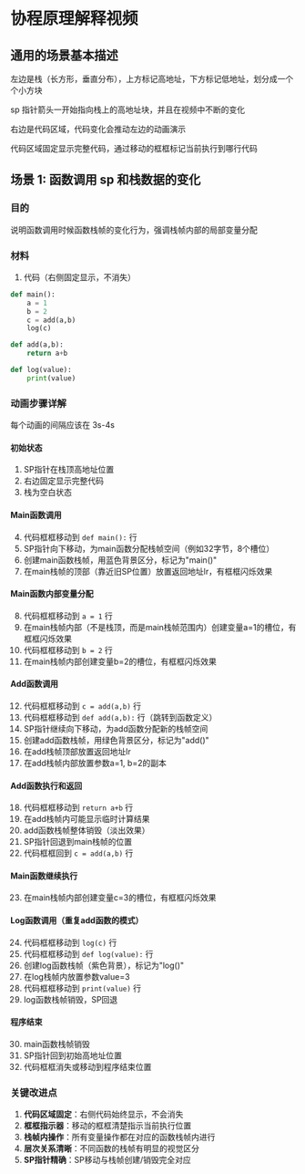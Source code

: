# 协程原理解释视频

## 通用的场景基本描述

左边是栈（长方形，垂直分布），上方标记高地址，下方标记低地址，划分成一个个小方块

sp 指针箭头一开始指向栈上的高地址块，并且在视频中不断的变化

右边是代码区域，代码变化会推动左边的动画演示

代码区域固定显示完整代码，通过移动的框框标记当前执行到哪行代码

## 场景 1: 函数调用 sp 和栈数据的变化

### 目的

说明函数调用时候函数栈帧的变化行为，强调栈帧内部的局部变量分配

### 材料

1. 代码（右侧固定显示，不消失）
  ```python
  def main():
      a = 1
      b = 2
      c = add(a,b)
      log(c)

  def add(a,b):
      return a+b

  def log(value):
      print(value)
  ```

### 动画步骤详解

每个动画的间隔应该在 3s-4s

#### 初始状态
1. SP指针在栈顶高地址位置
2. 右边固定显示完整代码
3. 栈为空白状态

#### Main函数调用
4. 代码框框移动到 `def main():` 行
5. SP指针向下移动，为main函数分配栈帧空间（例如32字节，8个槽位）
6. 创建main函数栈帧，用蓝色背景区分，标记为"main()"
7. 在main栈帧的顶部（靠近旧SP位置）放置返回地址lr，有框框闪烁效果

#### Main函数内部变量分配
8. 代码框框移动到 `a = 1` 行
9. 在main栈帧内部（不是栈顶，而是main栈帧范围内）创建变量a=1的槽位，有框框闪烁效果
10. 代码框框移动到 `b = 2` 行
11. 在main栈帧内部创建变量b=2的槽位，有框框闪烁效果

#### Add函数调用
12. 代码框框移动到 `c = add(a,b)` 行
13. 代码框框移动到 `def add(a,b):` 行（跳转到函数定义）
14. SP指针继续向下移动，为add函数分配新的栈帧空间
15. 创建add函数栈帧，用绿色背景区分，标记为"add()"
16. 在add栈帧顶部放置返回地址lr
17. 在add栈帧内部放置参数a=1, b=2的副本

#### Add函数执行和返回
18. 代码框框移动到 `return a+b` 行
19. 在add栈帧内可能显示临时计算结果
20. add函数栈帧整体销毁（淡出效果）
21. SP指针回退到main栈帧的位置
22. 代码框框回到 `c = add(a,b)` 行

#### Main函数继续执行
23. 在main栈帧内部创建变量c=3的槽位，有框框闪烁效果

#### Log函数调用（重复add函数的模式）
24. 代码框框移动到 `log(c)` 行
25. 代码框框移动到 `def log(value):` 行
26. 创建log函数栈帧（紫色背景），标记为"log()"
27. 在log栈帧内放置参数value=3
28. 代码框框移动到 `print(value)` 行
29. log函数栈帧销毁，SP回退

#### 程序结束
30. main函数栈帧销毁
31. SP指针回到初始高地址位置
32. 代码框框消失或移动到程序结束位置

### 关键改进点

1. **代码区域固定**：右侧代码始终显示，不会消失
2. **框框指示器**：移动的框框清楚指示当前执行位置
3. **栈帧内操作**：所有变量操作都在对应的函数栈帧内进行
4. **层次关系清晰**：不同函数的栈帧有明显的视觉区分
5. **SP指针精确**：SP移动与栈帧创建/销毁完全对应

